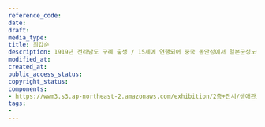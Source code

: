 ```yaml
---
reference_code: 
date: 
draft: 
media_type: 
title: 최갑순
description: 1919년 전라남도 구례 출생 / 15세에 연행되어 중국 동안성에서 일본군성노예생활
modified_at: 
created_at: 
public_access_status: 
copyright_status: 
components:
- https://wwm3.s3.ap-northeast-2.amazonaws.com/exhibition/2층+전시/생애관/할머니들/최갑순.jpg
tags:
- 
---
```

